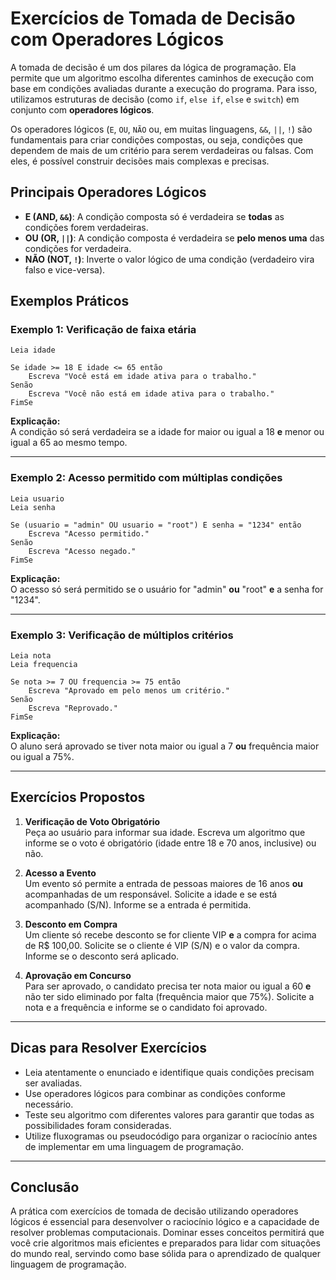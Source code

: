
# Exercícios de Tomada de Decisão com Operadores Lógicos

A tomada de decisão é um dos pilares da lógica de programação. Ela permite que um algoritmo escolha diferentes caminhos de execução com base em condições avaliadas durante a execução do programa. Para isso, utilizamos estruturas de decisão (como `if`, `else if`, `else` e `switch`) em conjunto com **operadores lógicos**.

Os operadores lógicos (`E`, `OU`, `NÃO` ou, em muitas linguagens, `&&`, `||`, `!`) são fundamentais para criar condições compostas, ou seja, condições que dependem de mais de um critério para serem verdadeiras ou falsas. Com eles, é possível construir decisões mais complexas e precisas.

## Principais Operadores Lógicos

- **E (AND, `&&`)**: A condição composta só é verdadeira se **todas** as condições forem verdadeiras.
- **OU (OR, `||`)**: A condição composta é verdadeira se **pelo menos uma** das condições for verdadeira.
- **NÃO (NOT, `!`)**: Inverte o valor lógico de uma condição (verdadeiro vira falso e vice-versa).

## Exemplos Práticos

### Exemplo 1: Verificação de faixa etária

```pseudocode
Leia idade

Se idade >= 18 E idade <= 65 então
    Escreva "Você está em idade ativa para o trabalho."
Senão
    Escreva "Você não está em idade ativa para o trabalho."
FimSe
```

**Explicação:**  
A condição só será verdadeira se a idade for maior ou igual a 18 **e** menor ou igual a 65 ao mesmo tempo.

---

### Exemplo 2: Acesso permitido com múltiplas condições

```pseudocode
Leia usuario
Leia senha

Se (usuario = "admin" OU usuario = "root") E senha = "1234" então
    Escreva "Acesso permitido."
Senão
    Escreva "Acesso negado."
FimSe
```

**Explicação:**  
O acesso só será permitido se o usuário for "admin" **ou** "root" **e** a senha for "1234".

---

### Exemplo 3: Verificação de múltiplos critérios

```pseudocode
Leia nota
Leia frequencia

Se nota >= 7 OU frequencia >= 75 então
    Escreva "Aprovado em pelo menos um critério."
Senão
    Escreva "Reprovado."
FimSe
```

**Explicação:**  
O aluno será aprovado se tiver nota maior ou igual a 7 **ou** frequência maior ou igual a 75%.

---

## Exercícios Propostos

1. **Verificação de Voto Obrigatório**  
   Peça ao usuário para informar sua idade. Escreva um algoritmo que informe se o voto é obrigatório (idade entre 18 e 70 anos, inclusive) ou não.

2. **Acesso a Evento**  
   Um evento só permite a entrada de pessoas maiores de 16 anos **ou** acompanhadas de um responsável. Solicite a idade e se está acompanhado (S/N). Informe se a entrada é permitida.

3. **Desconto em Compra**  
   Um cliente só recebe desconto se for cliente VIP **e** a compra for acima de R$ 100,00. Solicite se o cliente é VIP (S/N) e o valor da compra. Informe se o desconto será aplicado.

4. **Aprovação em Concurso**  
   Para ser aprovado, o candidato precisa ter nota maior ou igual a 60 **e** não ter sido eliminado por falta (frequência maior que 75%). Solicite a nota e a frequência e informe se o candidato foi aprovado.

---

## Dicas para Resolver Exercícios

- Leia atentamente o enunciado e identifique quais condições precisam ser avaliadas.
- Use operadores lógicos para combinar as condições conforme necessário.
- Teste seu algoritmo com diferentes valores para garantir que todas as possibilidades foram consideradas.
- Utilize fluxogramas ou pseudocódigo para organizar o raciocínio antes de implementar em uma linguagem de programação.

---

## Conclusão

A prática com exercícios de tomada de decisão utilizando operadores lógicos é essencial para desenvolver o raciocínio lógico e a capacidade de resolver problemas computacionais. Dominar esses conceitos permitirá que você crie algoritmos mais eficientes e preparados para lidar com situações do mundo real, servindo como base sólida para o aprendizado de qualquer linguagem de programação.
```
